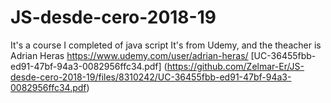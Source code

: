 # JS-desde-cero-2018-19

It's a course I completed of java script
It's from Udemy, and the theacher is Adrian Heras https://www.udemy.com/user/adrian-heras/
[UC-36455fbb-ed91-47bf-94a3-0082956ffc34.pdf]
(https://github.com/Zelmar-Er/JS-desde-cero-2018-19/files/8310242/UC-36455fbb-ed91-47bf-94a3-0082956ffc34.pdf)
